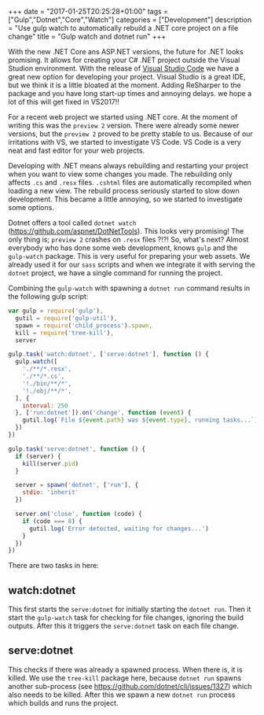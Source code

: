 +++
date = "2017-01-25T20:25:28+01:00"
tags = ["Gulp","Dotnet","Core","Watch"]
categories = ["Development"]
description = "Use gulp watch to automatically rebuild a .NET core project on a file change"
title = "Gulp watch and dotnet run"
+++

With the new .NET Core ans ASP.NET versions, the future for .NET looks promising. It allows for creating your C# .NET project outside the Visual Studion environment. With the release of [Visual Studio Code](https://code.visualstudio.com/) we have a great new option for developing your project. Visual Studio is a great IDE, but we think it is a little bloated at the moment. Adding ReSharper to the package and you have long start-up times and annoying delays. we hope a lot of this will get fixed in VS2017!!

For a recent web project we started using .NET core. At the moment of writing this was the `preview 2` version. There were already some newer versions, but the `preview 2` proved to be pretty stable to us. Because of our irritations with VS, we started to investigate VS Code. VS Code is a very neat and fast editor for your web projects. 

Developing with .NET means always rebuilding and restarting your project when you want to view some changes you made. The rebuilding only affects `.cs` and `.resx` files. `.cshtml` files are automatically recompiled when loading a new view. The rebuild process seriously started to slow down development. This became a little annoying, so we started to investigate some options.

Dotnet offers a tool called `dotnet watch` (https://github.com/aspnet/DotNetTools). This looks very promising! The only thing is; `preview 2` crashes on `.resx` files ?!?! So, what's next? Almost everybody who has done some web development, knows `gulp` and the `gulp-watch` package. This is very useful for preparing your web assets. We already used it for our `sass` scripts and when we integrate it with serving the `dotnet` project, we have a single command for running the project.

Combining the `gulp-watch` with spawning a `dotnet run` command results in the following gulp script:

```javascript
var gulp = require('gulp'),
  gutil = require('gulp-util'),
  spawn = require('child_process').spawn,
  kill = require('tree-kill'),
  server

gulp.task('watch:dotnet', ['serve:dotnet'], function () {
  gulp.watch([
    './**/*.resx',
    './**/*.cs',
    '!./bin/**/*',
    '!./obj/**/*',
  ], {
    interval: 250
  }, ['run:dotnet']).on('change', function (event) {
    gutil.log(`File ${event.path} was ${event.type}, running tasks...`)
  })
})

gulp.task('serve:dotnet', function () {
  if (server) {
    kill(server.pid)
  }

  server = spawn('dotnet', ['run'], {
    stdio: 'inherit'
  })

  server.on('close', function (code) {
    if (code === 8) {
      gutil.log('Error detected, waiting for changes...')
    }
  })
})
```

There are two tasks in here:

## watch:dotnet

This first starts the `serve:dotnet` for initially starting the `dotnet run`. Then it start the `gulp-watch` task for checking for file changes, ignoring the build outputs. After this it triggers the `serve:dotnet` task on each file change. 

## serve:dotnet

This checks if there was already a spawned process. When there is, it is killed. We use the `tree-kill` package here, because `dotnet run` spawns another sub-process (see https://github.com/dotnet/cli/issues/1327) which also needs to be killed. After this we spawn a new `dotnet run` process which builds and runs the project.